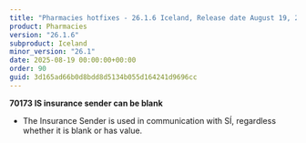 ```yaml
---
title: "Pharmacies hotfixes - 26.1.6 Iceland, Release date August 19, 2025 - Hotfixes"
product: Pharmacies
version: "26.1.6"
subproduct: Iceland
minor_version: "26.1"
date: 2025-08-19 00:00:00+00:00
order: 90
guid: 3d165ad66b0d8bdd8d5134b055d164241d9696cc
---
```


<strong>70173 IS insurance sender can be blank</strong>
<ul><li>The Insurance Sender is used in communication with SÍ, regardless whether it is blank or has value.</li></ul>
